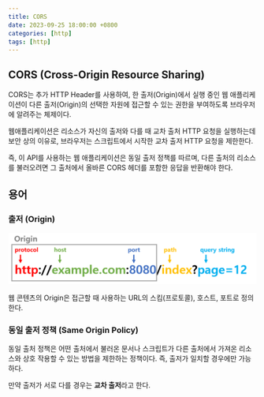 ```yaml
---
title: CORS
date: 2023-09-25 18:00:00 +0800
categories: [http]
tags: [http]
---
```


## CORS (Cross-Origin Resource Sharing)

CORS는 추가 HTTP Header를 사용하여, 한 출저(Origin)에서 실행 중인 웹 애플리케이션이 다른 출저(Origin)의 선택한 자원에 접근할 수 있는 권한을 부여하도록
브라우저에 알려주는 체제이다.

웹애플리케이션은 리소스가 자신의 출저와 다를 때 교차 출처 HTTP 요청을 실행하는데 보안 상의 이유로, 브라우저는 스크립트에서 시작한 교차 출저 HTTP 요청을 제한한다.

즉, 이 API를 사용하는 웹 애플리케이션은 동일 출저 정책를 따르며, 다른 출처의 리소스를 불러오려면 그 출처에서 올바른 CORS 헤더를 포함한 응답을 반환해야 한다.

## 용어

### 출저 (Origin)

<img src="../images/cors/1.png" alt="origin picture">

웹 콘텐츠의 Origin은 접근할 때 사용하는 URL의 스킴(프로토콜), 호스트, 포트로 정의한다.

### 동일 출저 정책 (Same Origin Policy)

동일 출처 정책은 어떤 출처에서 불러온 문서나 스크립트가 다른 출처에서 가져온 리소스와 상호 작용할 수 있는 방법을 제한하는 정책이다. 즉, 출저가 일치할 경우에만 가능하다.

만약 출저가 서로 다를 경우는 **교차 출저**라고 한다.
